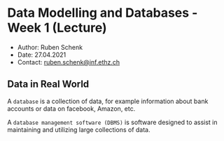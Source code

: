 # Data Modelling and Databases - Week 1 (Lecture)
- Author: Ruben Schenk
- Date: 27.04.2021
- Contact: ruben.schenk@inf.ethz.ch

## Data in Real World
A `database` is a collection of data, for example information about bank accounts or data on facebook, Amazon, etc.

A `database management software (DBMS)` is software designed to assist in maintaining and utilizing large collections of data.